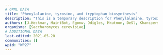 ```yaml
---
# GPML DATA
title: "Phenylalanine, tyrosine, and tryptophan biosynthesis"
description: "This is a temporary description for Phenylalanine, tyrosine, and tryptophan biosynthesis"
authors: [J.Heckman, MaintBot, Egonw, Ddigles, Mkutmon, DeSl, Khanspers, Fehrhart, L Dupuis, Eweitz]
organisms: [Saccharomyces cerevisiae]
# ADDITIONAL DATA
last-edited: 2021-05-20
communities: []
wpid: "WP27"
---
```

